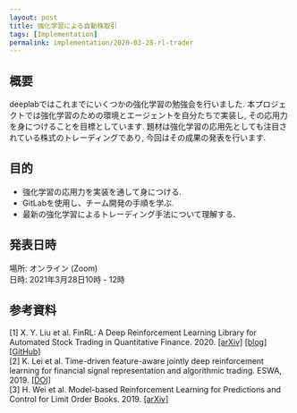 ```yaml
---
layout: post
title: 強化学習による自動株取引
tags: [Implementation]
permalink: implementation/2020-03-28-rl-trader
---
```


## 概要
deeplabではこれまでにいくつかの強化学習の勉強会を行いました. 本プロジェクトでは強化学習のための環境とエージェントを自分たちで実装し, その応用力を身につけることを目標としています. 題材は強化学習の応用先としても注目されている株式のトレーディングであり, 今回はその成果の発表を行います.

## 目的
- 強化学習の応用力を実装を通して身につける.
- GitLabを使用し、チーム開発の手順を学ぶ.
- 最新の強化学習によるトレーディング手法について理解する.

## 発表日時
場所: オンライン (Zoom) \
日時: 2021年3月28日10時 - 12時

## 参考資料
[1] X. Y. Liu et al. FinRL: A Deep Reinforcement Learning Library for Automated Stock Trading in Quantitative Finance. 2020. [[arXiv]](https://arxiv.org/abs/2011.09607) [[blog]](https://towardsdatascience.com/deep-reinforcement-learning-for-automated-stock-trading-f1dad0126a02) [[GitHub]](https://github.com/AI4Finance-LLC/FinRL-Library) \
[2] K. Lei et al. Time-driven feature-aware jointly deep reinforcement learning for financial signal representation and algorithmic trading. ESWA, 2019. [[DOI]](https://doi.org/10.1016/j.eswa.2019.112872) \
[3] H. Wei et al. Model-based Reinforcement Learning for Predictions and Control for Limit Order Books. 2019. [[arXiv]](https://arxiv.org/abs/1910.03743)